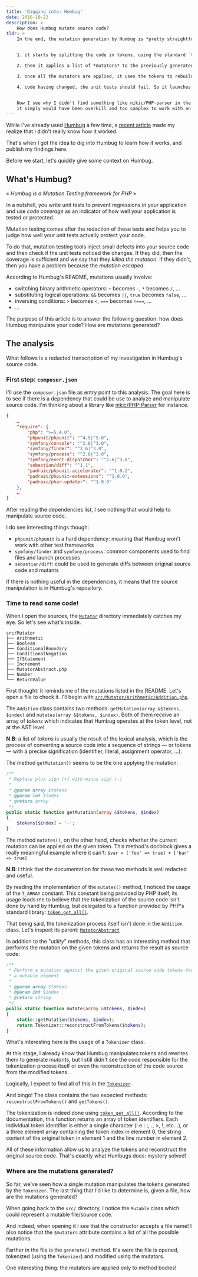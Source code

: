 ```yaml
---
title: 'Digging into: Humbug'
date: 2016-10-23
description: >
    How does Humbug mutate source code?
tldr: >
    In the end, the mutation generation by Humbug is *pretty straightforward*:


    1. it starts by splitting the code in tokens, using the standard `token_get_all()` function

    2. then it applies a list of *mutators* to the previously generated tokens. A mutator being responsible to alter tokens (ie: replacing a `+` with a `-`)

    3. once all the mutators are applied, it uses the tokens to rebuild the source code.

    4. code having changed, the unit tests should fail. So it launches them and expects failures.


    Now I see why I didn't find something like nikic/PHP-parser in the dependencies:
    it simply would have been overkill and too complex to work with an AST.
---
```


While I've already used [Humbug](https://github.com/padraic/humbug) a few time,
a [recent article](http://blog.eleven-labs.com/en/mutation-testing-check-quality-unit-tests/)
made my realize that I didn't really know how it worked.

That's when I got the idea to dig into Humbug to learn how it works, and publish
my findings here.

Before we start, let's quickly give some context on Humbug.

## What's Humbug?

« *Humbug is a Mutation Testing framework for PHP* »

In a nutshell, you write unit tests to prevent regressions in your application
and use *code coverage* as an indicator of how well your application is tested
or protected.

Mutation testing comes after the redaction of these tests and helps you to judge
how well your unit tests actually protect your code.

To do that, mutation testing tools inject small defects into your source code
and then check if the unit tests noticed the changes. If they did, then the
coverage is sufficient and we say that they *killed the mutation*. If they didn't,
then you have a problem because the *mutation escaped*.

According to Humbug's README, mutations usually involve:

* switching binary arithmetic operators: `+` becomes `-`, `*` becomes `/`, …
* substituting logical operations: `&&` becomes `||`, `true` becomes `false`, …
* inversing conditions: `>` becomes `<`, `===` becomes `!===`, …
* …

The purpose of this article is to answer the following question: how does
Humbug manipulate your code? How are mutations generated?

## The analysis

What follows is a redacted transcription of my investigation in Humbug's source
code.


### First step: `composer.json`

I'll use the `composer.json` file as entry point to this analysis. The goal here
is to see if there is a dependency that could be use to analyze and manipulate
source code. I'm thinking about a library like
[nikic/PHP-Parser](https://github.com/nikic/PHP-Parser) for instance.

```json
{
    …
    "require": {
        "php": ">=5.4.0",
        "phpunit/phpunit": "^4.5|^5.0",
        "symfony/console": "^2.6|^3.0",
        "symfony/finder": "^2.6|^3.0",
        "symfony/process": "^2.6|^3.0",
        "symfony/event-dispatcher": "^2.6|^3.0",
        "sebastian/diff": "^1.1",
        "padraic/phpunit-accelerator": "^1.0.2",
        "padraic/phpunit-extensions": "^1.0.0",
        "padraic/phar-updater": "^1.0.0"
    },
    …
}
```

After reading the dependencies list, I see nothing that would help to manipulate
source code.

I do see interesting things though:

* `phpunit/phpunit` is a hard dependency: meaning that Humbug won't work with
  other test frameworks
* `symfony/finder` and `symfony/process`: common components used to find files
  and launch processes
* `sebastian/diff`: could be used to generate diffs between original source code
  and mutants

If there is nothing useful in the dependencies, it means that the source
manipulation is in Humbug's repository.

### Time to read some code!

When I open the sources, the [`Mutator`](https://github.com/padraic/humbug/tree/06b1c059e432dab8c22c36bc8b6e1ffc7e587c07/src/Mutator)
directory immediately catches my eye. So let's see what's inside.

```
src/Mutator
├── Arithmetic
├── Boolean
├── ConditionalBoundary
├── ConditionalNegation
├── IfStatement
├── Increment
├── MutatorAbstract.php
├── Number
└── ReturnValue
```

First thought: it reminds me of the mutations listed in the README. Let's open a
file to check it. I'll begin with [`src/Mutator/Arithmetic/Addition.php`](https://github.com/padraic/humbug/blob/06b1c059e432dab8c22c36bc8b6e1ffc7e587c07/src/Mutator/Arithmetic/Addition.php).

The `Addition` class contains two methods: `getMutation(array &$tokens, $index)`
and `mutates(array &$tokens, $index)`. Both of them receive an array of *tokens*
which indicates that Humbug operates at the token level, not at the AST level.

**N.B**: a list of *tokens* is usually the result of the lexical analysis,
which is the process of converting a source code into a sequence of strings — or
tokens — with a precise signification (identifier, literal, assignment operator,
…).

The method `getMutation()` seems to be the one applying the mutation:

```php
/**
 * Replace plus sign (+) with minus sign (-)
 *
 * @param array $tokens
 * @param int $index
 * @return array
 */
public static function getMutation(array &$tokens, $index)
{
    $tokens[$index] = '-';
}
```

The method `mutates()`, on the other hand, checks whether the current mutation
can be applied on the given token. This method's docblock gives a really
meaningful example where it can't: `$var = ['foo' => true] + ['bar' => true]`

**N.B**: I think that the documentation for these two methods is well redacted
and useful.

By reading the implementation of the `mutates()` method, I noticed the usage of
the `T_ARRAY` constant. This constant being provided by PHP itself, its usage leads
me to believe that the tokenization of the source code isn't done by hand by
Humbug, but delegated to a function provided by PHP's standard library:
[`token_get_all()`](http://php.net/manual/fr/function.token-get-all.php).

That being said, the tokenization process itself isn't done in the `Addition`
class. Let's inspect its parent: [`MutatorAbstract`](https://github.com/padraic/humbug/blob/06b1c059e432dab8c22c36bc8b6e1ffc7e587c07/src/Mutator/MutatorAbstract.php)

In addition to the "*utility*" methods, this class has an interesting method
that performs the mutation on the given tokens and returns the result as source
code:

```php
/**
 * Perform a mutation against the given original source code tokens for
 * a mutable element
 *
 * @param array $tokens
 * @param int $index
 * @return string
 */
public static function mutate(array &$tokens, $index)
{
    static::getMutation($tokens, $index);
    return Tokenizer::reconstructFromTokens($tokens);
}
```

What's interesting here is the usage of a `Tokenizer` class.

At this stage, I already know that Humbug manipulates tokens and rewrites them
to generate *mutants*, but I still didn't see the code responsible for the tokenization
process itself or even the reconstruction of the code source from the modified
tokens.

Logically, I expect to find all of this in the [`Tokenizer`](https://github.com/padraic/humbug/blob/06b1c059e432dab8c22c36bc8b6e1ffc7e587c07/src/Utility/Tokenizer.php).

And bingo! The class contains the two expected methods: `reconstructFromTokens()`
and `getTokens()`.

The tokenization is indeed done using [`token_get_all()`](http://php.net/manual/en/function.token-get-all.php).
According to the documentation, this function returns an array of token identifiers.
Each individual token identifier is either a single character (i.e.: ;, ., >, !, etc...),
or a three element array containing the token index in element 0, the string
content of the original token in element 1 and the line number in element 2.

All of these information allow us to analyze the tokens and reconstruct the
original source code. That's exactly what Humbugs does: mystery solved!

### Where are the mutations generated?

So far, we've seen how a single mutation manipulates the tokens generated by the
`Tokenizer`. The last thing that I'd like to determine is, given a file, how are
the mutations generated?

When going back to the `src/` directory, I notice the `Mutable` class which
could represent a mutable file/source code.

And indeed, when opening it I see that the constructor accepts a file name!
I also notice that the `$mutators` attribute contains a list of all the
possible mutations.

Farther in the file is the `generate()` method. It's were the file is opened,
tokenized (using the `Tokenizer`) and modified using the mutators.

One interesting thing: the mutators are applied only to method bodies!
